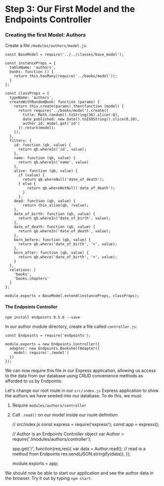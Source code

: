 # Step 3: Our First Model and the  Endpoints Controller

### Creating the first Model: Authors

Create a file `/modules/authors/model.js`:

    const BaseModel = require('../../classes/base_model');

    const instanceProps = {
      tableName: 'authors',
      books: function () {
        return this.hasMany(require('../books/model'));
      }
    };

    const classProps = {
      typeName: 'authors',
      createWithRandomBook: function (params) {
        return this.create(params).then(function (model) {
          return require('../books/model').create({
            title: Math.random().toString(36).slice(-8),
            date_published: new Date().toISOString().slice(0,10),
            author_id: model.get('id')
          }).return(model);
        });
      },
      filters: {
        id: function (qb, value) {
          return qb.whereIn('id', value);
        },
        name: function (qb, value) {
          return qb.whereIn('name', value)
        },
        alive: function (qb, value) {
          if (value) {
            return qb.whereNull('date_of_death');
          } else {
              return qb.whereNotNull('date_of_death');
            }
          },
        dead: function (qb, value) {
            return this.alive(qb, !value);
        },
        date_of_birth: function (qb, value) {
          return qb.whereIn('date_of_birth', value);
        },
        date_of_death: function (qb, value) {
          return qb.whereIn('date_of_death', value);
        },
        born_before: function (qb, value) {
          return qb.where('date_of_birth', '<', value);
        },
        born_after: function (qb, value) {
          return qb.where('date_of_birth', '>', value);
        }
      },
      relations: [
        'books',
        'books.chapters'
      ]
    };

    module.exports = BaseModel.extend(instanceProps, classProps);

#### The Endpoints Controller

`npm install endpoints 0.5.6 --save`

In our author module directory, create a file called
`controller.js`:

    const Endpoints = require('endpoints');

    module.exports = new Endpoints.Controller({
      adapter: new Endpoints.BookshelfAdapter({
        model: require('./model')
      })
    });

We can now require this file in our Express application, allowing us
access to the data from our database using CRUD convenience methods
as afforded to us by Endpoints.

Let's change our root route in our `src/index.js` 
Express application to show the authors we have seeded into our 
database. To do this, we must:

1. Require `modules/authors/controller`
2. Call `.read()` on our model inside our route definition


    // src/index.js
    const express = require('express');
    const app = express();

    // Author is an Endpoints Controller object
    var Author = require('./modules/authors/controller');

    app.get('/', function(req,res){
      var data = Author.read(); // read is a method from Endpoints
      res.send(JSON.stringify(data));
    });

    module.exports = app; 

We should now be able to start our application and see the author 
data in the browser. Try it out by typing `npm start`.
